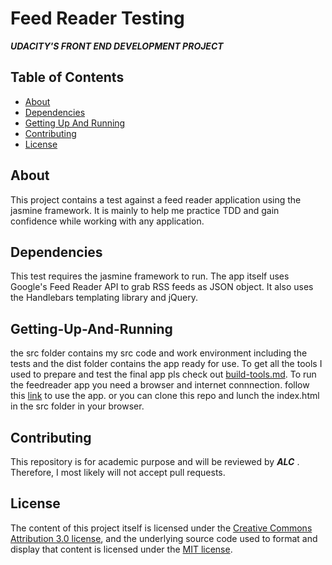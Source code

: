 
# Feed Reader Testing

**_UDACITY'S FRONT END DEVELOPMENT PROJECT_**

## Table of Contents

* [About](#About)
* [Dependencies](#Dependencies)
* [Getting Up And Running](#Getting-Up-And-Running)
* [Contributing](#contributing)
* [License](#License)


## About

This project contains a test against a feed reader application using the jasmine framework. It is mainly to help me practice TDD and gain confidence while working with any application.


## Dependencies
 
 This test requires the jasmine framework to run.
 The app itself uses Google's Feed Reader API to 
 grab RSS feeds as JSON object. It also uses the
 Handlebars templating library and jQuery.


## Getting-Up-And-Running

 the src folder contains my src code and work environment including the tests and the dist folder contains the app ready for use. To get all the tools I used to prepare and test the final app pls check out [build-tools.md](https://github.com/mhizterpaul/feed-reader-testing/blob/master/build-tools.md).
 To run the feedreader app you need a browser and internet connnection. follow this [link](https://mhizterpaul.github.io/feed-reader-testing/dist/) to use the app. or you can clone this repo and lunch the index.html in the src folder in your browser.


## Contributing

This repository is for academic purpose and will be reviewed by _**ALC**_ . Therefore, I most likely will not accept pull requests.


## License

The content of this project itself is licensed under the [Creative Commons Attribution 3.0 license](https://creativecommons.org/licenses/by/3.0/us/deed.en_US), and the underlying source code used to format and display that content is licensed under the [MIT license](https://opensource.or/licenses/mit-license.php).